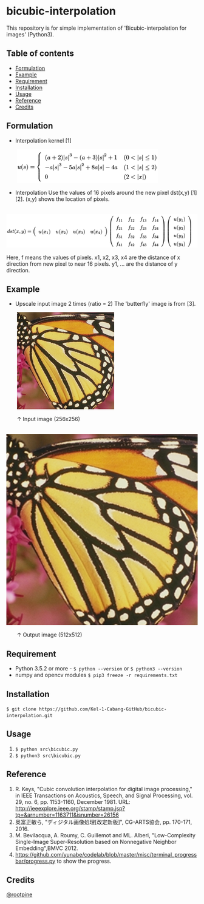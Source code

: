 # bicubic-interpolation
This repository is for simple implementation of 'Bicubic-interpolation for images' (Python3).

## Table of contents
  * [Formulation](#Formulation)
  * [Example](#Example)
  * [Requirement](#Requirement)
  * [Installation](#Installation)
  * [Usage](#Usage)
  * [Reference](#Reference)
  * [Credits](#Credits)

## Formulation
  * Interpolation kernel [1]

  &emsp;&emsp;![Formulation](/img/formulation.png)

  * Interpolation
  Use the values of 16 pixels around the new pixel dst(x,y) [1][2]. (x,y) shows the location of pixels.

  &emsp;&emsp;![Formulation2](/img/formulation2.png)

  Here, f means the values of pixels. x1, x2, x3, x4 are the distance of x direction from new pixel to near 16 pixels. y1, ... are the distance of y direction.

## Example
  * Upscale input image 2 times (ratio = 2)
  The 'butterfly' image is from [3].

  &emsp;&emsp;![Input image](/img/butterfly.png)

  &emsp;&emsp;↑ Input image (256x256)

  &emsp;&emsp;![Output image](/img/bicubic_butterfly.png)

  &emsp;&emsp;↑ Output image (512x512)

## Requirement
  * Python 3.5.2 or more - `$ python --version` or `$ python3 --version`
  * numpy and opencv modules `$ pip3 freeze -r requirements.txt`

## Installation
`$ git clone https://github.com/Kel-1-Cabang-GitHub/bicubic-interpolation.git`

## Usage
  1. `$ python src\bicubic.py`
  2. `$ python3 src\bicubic.py`

## Reference
  1. R. Keys, "Cubic convolution interpolation for digital image processing," in IEEE Transactions on Acoustics, Speech, and Signal Processing, vol. 29, no. 6, pp. 1153-1160, December 1981. URL: <http://ieeexplore.ieee.org/stamp/stamp.jsp?tp=&arnumber=1163711&isnumber=26156>
  2. 奥富正敏ら, "ディジタル画像処理[改定新版]", CG-ARTS協会, pp. 170-171, 2016.
  3. M. Bevilacqua, A. Roumy, C. Guillemot and ML. Alberi, "Low-Complexity Single-Image Super-Resolution based on Nonnegative Neighbor Embedding",BMVC 2012.
  4. https://github.com/yunabe/codelab/blob/master/misc/terminal_progressbar/progress.py to show the progress.

## Credits
  [@rootpine](https://github.com/rootpine/)
